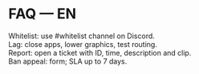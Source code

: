 # FAQ — EN
Whitelist: use #whitelist channel on Discord.  
Lag: close apps, lower graphics, test routing.  
Report: open a ticket with ID, time, description and clip.  
Ban appeal: form; SLA up to 7 days.
